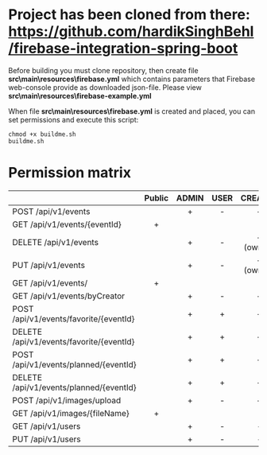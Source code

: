 # Project has been cloned from there: https://github.com/hardikSinghBehl/firebase-integration-spring-boot



Before building you must clone repository, then create file **src\main\resources\firebase.yml** which contains parameters that Firebase web-console provide as downloaded json-file. Please view **src\main\resources\firebase-example.yml**

When file **src\main\resources\firebase.yml** is created and placed, you can set permissions and execute this script:

```
chmod +x buildme.sh
buildme.sh
```

# Permission matrix

|                                          | Public | ADMIN | USER |  CREATOR  |
| ---------------------------------------- | :----: | :---: | :--: | :-------: |
| POST /api/v1/events                      |        |   +   |  -   |     +     |
| GET /api/v1/events/{eventId}             |   +    |       |      |           |
| DELETE /api/v1/events                    |        |   +   |  -   | + (owned) |
| PUT /api/v1/events                       |        |   +   |  -   | + (owned) |
| GET /api/v1/events/                      |   +    |       |      |           |
| GET /api/v1/events/byCreator             |        |   +   |  -   |     +     |
| POST /api/v1/events/favorite/{eventId}   |        |   +   |  +   |     +     |
| DELETE /api/v1/events/favorite/{eventId} |        |   +   |  +   |     +     |
| POST /api/v1/events/planned/{eventId}    |        |   +   |  +   |     +     |
| DELETE /api/v1/events/planned/{eventId}  |        |   +   |  +   |     +     |
| POST /api/v1/images/upload               |        |   +   |  -   |     +     |
| GET /api/v1/images/{fileName}            |   +    |       |      |           |
| GET /api/v1/users                        |        |   +   |  -   |     -     |
| PUT /api/v1/users                        |        |   +   |  -   |     -     |













